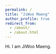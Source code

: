 ```yaml
---
permalink: /
title: "JiWoo Maeng"
author_profile: true
redirect_from: 
  - /about/
  - /about.html
---
```


Hi. I am JiWoo Maeng.
